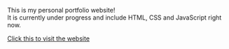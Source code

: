 <p>This is my personal portfolio website! <br> It is currently under progress and include HTML, CSS and JavaScript right now.</p>
<a href="https://anshshah23.github.io/PersonalWebsite/"> Click this to visit the website </a>
